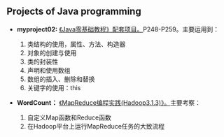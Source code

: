 ## Projects of Java programming

- **myproject02:**  [《Java零基础教程》配套项目。](https://www.bilibili.com/video/BV1Kb411W75N)P248-P259。主要运用到：
    1. 类结构的使用，属性、方法、构造器
    2. 对象的创建与使用
    3. 类的封装性
    4. 声明和使用数组
    5. 数组的插入、删除和替换
    6. 关键字的使用：this

- **WordCount：** [《MapReduce编程实践(Hadoop3.1.3)》。](http://dblab.xmu.edu.cn/blog/2481-2/)主要考察：
    1. 自定义Map函数和Reduce函数
    2. 在Hadoop平台上运行MapReduce任务的大致流程